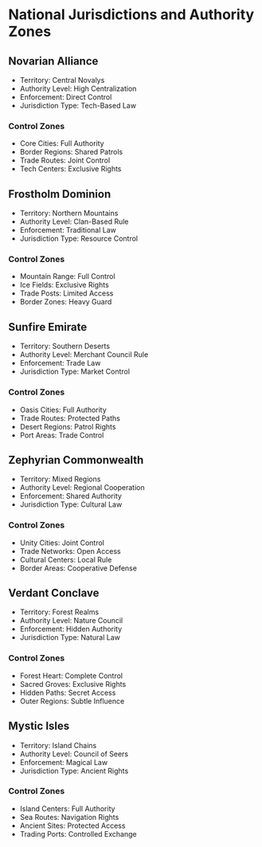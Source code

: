 # National Jurisdictions and Authority Zones

## Novarian Alliance
- Territory: Central Novalys
- Authority Level: High Centralization
- Enforcement: Direct Control
- Jurisdiction Type: Tech-Based Law

### Control Zones
- Core Cities: Full Authority
- Border Regions: Shared Patrols
- Trade Routes: Joint Control
- Tech Centers: Exclusive Rights

## Frostholm Dominion
- Territory: Northern Mountains
- Authority Level: Clan-Based Rule
- Enforcement: Traditional Law
- Jurisdiction Type: Resource Control

### Control Zones
- Mountain Range: Full Control
- Ice Fields: Exclusive Rights
- Trade Posts: Limited Access
- Border Zones: Heavy Guard

## Sunfire Emirate
- Territory: Southern Deserts
- Authority Level: Merchant Council Rule
- Enforcement: Trade Law
- Jurisdiction Type: Market Control

### Control Zones
- Oasis Cities: Full Authority
- Trade Routes: Protected Paths
- Desert Regions: Patrol Rights
- Port Areas: Trade Control

## Zephyrian Commonwealth
- Territory: Mixed Regions
- Authority Level: Regional Cooperation
- Enforcement: Shared Authority
- Jurisdiction Type: Cultural Law

### Control Zones
- Unity Cities: Joint Control
- Trade Networks: Open Access
- Cultural Centers: Local Rule
- Border Areas: Cooperative Defense

## Verdant Conclave
- Territory: Forest Realms
- Authority Level: Nature Council
- Enforcement: Hidden Authority
- Jurisdiction Type: Natural Law

### Control Zones
- Forest Heart: Complete Control
- Sacred Groves: Exclusive Rights
- Hidden Paths: Secret Access
- Outer Regions: Subtle Influence

## Mystic Isles
- Territory: Island Chains
- Authority Level: Council of Seers
- Enforcement: Magical Law
- Jurisdiction Type: Ancient Rights

### Control Zones
- Island Centers: Full Authority
- Sea Routes: Navigation Rights
- Ancient Sites: Protected Access
- Trading Ports: Controlled Exchange

